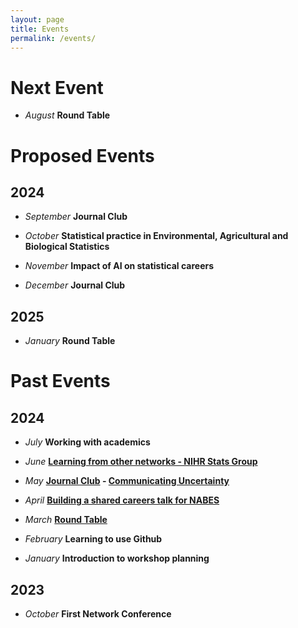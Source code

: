 ```yaml
---
layout: page
title: Events
permalink: /events/
---
```


# Next Event

* _August_  **Round Table** 


# Proposed Events

## 2024
* _September_  **Journal Club** 

* _October_  **Statistical practice in Environmental, Agricultural and Biological Statistics**

* _November_  **Impact of AI on statistical careers**

* _December_  **Journal Club**

## 2025

* _January_   **Round Table**

# Past Events

## 2024
* _July_  **Working with academics** 

* _June_ **[Learning from other networks - NIHR Stats Group](_posts/2024-06-22-Workshop-2024-June.md)**

* _May_ **[Journal Club](_posts/2024-05-22-Workshop-2024-May.md) -  [Communicating Uncertainty](https://www.sciencedirect.com/science/article/pii/S2211675322000161)**

* _April_ **[Building a shared careers talk for NABES](_posts/2024-05-05-Workshop-2024-April.md)**
  
* _March_ **[Round Table](_posts/2024-03-31-Workshop-2024-March.markdown)**

* _February_  **Learning to use Github**

* _January_  **Introduction to workshop planning**

## 2023 
* _October_  **First Network Conference**
